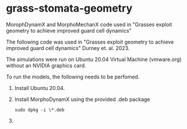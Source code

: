 # grass-stomata-geometry
MorophDynamX and MorphoMechanX code used in "Grasses exploit geometry to achieve improved guard cell dynamics" 

The following code was used in "Grasses exploit geometry to achieve improved guard cell dynamics" Durney et. al. 2023.  

The simulations were run on Ubuntu 20.04 Virtual Machine (vmware.org) without an NVIDIA graphics card. 



To run the models, the following needs to be perfomed.

1. Install Ubuntu 20.04.
2. Install MorphoDynamX using the provided .deb package

    ```sudo dpkg -i \*.deb```
3.









